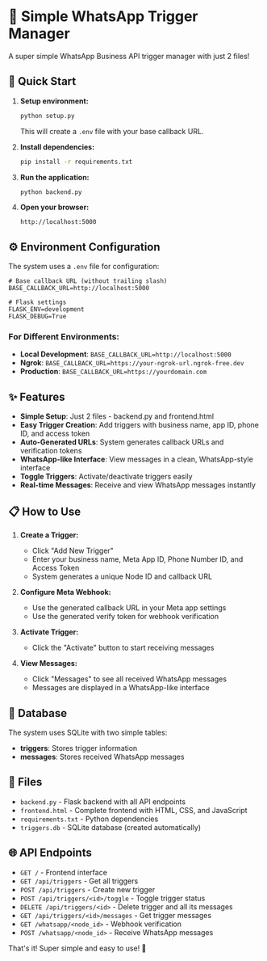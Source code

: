 # 📱 Simple WhatsApp Trigger Manager

A super simple WhatsApp Business API trigger manager with just 2 files!

## 🚀 Quick Start

1. **Setup environment:**
   ```bash
   python setup.py
   ```
   This will create a `.env` file with your base callback URL.

2. **Install dependencies:**
   ```bash
   pip install -r requirements.txt
   ```

3. **Run the application:**
   ```bash
   python backend.py
   ```

4. **Open your browser:**
   ```
   http://localhost:5000
   ```

## ⚙️ Environment Configuration

The system uses a `.env` file for configuration:

```env
# Base callback URL (without trailing slash)
BASE_CALLBACK_URL=http://localhost:5000

# Flask settings
FLASK_ENV=development
FLASK_DEBUG=True
```

### For Different Environments:

- **Local Development**: `BASE_CALLBACK_URL=http://localhost:5000`
- **Ngrok**: `BASE_CALLBACK_URL=https://your-ngrok-url.ngrok-free.dev`
- **Production**: `BASE_CALLBACK_URL=https://yourdomain.com`

## ✨ Features

- **Simple Setup**: Just 2 files - backend.py and frontend.html
- **Easy Trigger Creation**: Add triggers with business name, app ID, phone ID, and access token
- **Auto-Generated URLs**: System generates callback URLs and verification tokens
- **WhatsApp-like Interface**: View messages in a clean, WhatsApp-style interface
- **Toggle Triggers**: Activate/deactivate triggers easily
- **Real-time Messages**: Receive and view WhatsApp messages instantly

## 📋 How to Use

1. **Create a Trigger:**
   - Click "Add New Trigger"
   - Enter your business name, Meta App ID, Phone Number ID, and Access Token
   - System generates a unique Node ID and callback URL

2. **Configure Meta Webhook:**
   - Use the generated callback URL in your Meta app settings
   - Use the generated verify token for webhook verification

3. **Activate Trigger:**
   - Click the "Activate" button to start receiving messages

4. **View Messages:**
   - Click "Messages" to see all received WhatsApp messages
   - Messages are displayed in a WhatsApp-like interface

## 🔧 Database

The system uses SQLite with two simple tables:
- **triggers**: Stores trigger information
- **messages**: Stores received WhatsApp messages

## 📁 Files

- `backend.py` - Flask backend with all API endpoints
- `frontend.html` - Complete frontend with HTML, CSS, and JavaScript
- `requirements.txt` - Python dependencies
- `triggers.db` - SQLite database (created automatically)

## 🌐 API Endpoints

- `GET /` - Frontend interface
- `GET /api/triggers` - Get all triggers
- `POST /api/triggers` - Create new trigger
- `POST /api/triggers/<id>/toggle` - Toggle trigger status
- `DELETE /api/triggers/<id>` - Delete trigger and all its messages
- `GET /api/triggers/<id>/messages` - Get trigger messages
- `GET /whatsapp/<node_id>` - Webhook verification
- `POST /whatsapp/<node_id>` - Receive WhatsApp messages

That's it! Super simple and easy to use! 🎉
